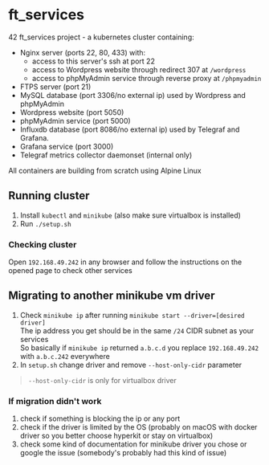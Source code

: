 # ft_services
42 ft_services project - a kubernetes cluster containing:

- Nginx server (ports 22, 80, 433) with:
  - access to this server's ssh at port 22
  - access to Wordpress website through redirect 307 at `/wordpress`
  - access to phpMyAdmin service through reverse proxy at `/phpmyadmin`
- FTPS server (port 21)
- MySQL database (port 3306/no external ip) used by Wordpress and phpMyAdmin
- Wordpress website (port 5050)
- phpMyAdmin service (port 5000)
- Influxdb database (port 8086/no external ip) used by Telegraf and Grafana.
- Grafana service (port 3000)
- Telegraf metrics collector daemonset (internal only)

All containers are building from scratch using Alpine Linux

## Running cluster
1. Install `kubectl` and `minikube` (also make sure virtualbox is installed)
2. Run `./setup.sh`

### Checking cluster
Open `192.168.49.242` in any browser and follow the instructions on the opened page to check other services

## Migrating to another minikube vm driver
1. Check `minikube ip` after running `minikube start --driver=[desired driver]`\
The ip address you get should be in the same `/24` CIDR subnet as your services\
So basically if `minikube ip` returned `a.b.c.d` you replace `192.168.49.242` with `a.b.c.242` everywhere
2. In `setup.sh` change driver and remove `--host-only-cidr` parameter
>`--host-only-cidr` is only for virtualbox driver

### If migration didn't work
1. check if something is blocking the ip or any port
2. check if the driver is limited by the OS (probably on macOS with docker driver so you better choose hyperkit or stay on virtualbox)
3. check some kind of documentation for minikube driver you chose or google the issue (somebody's probably had this kind of issue)
